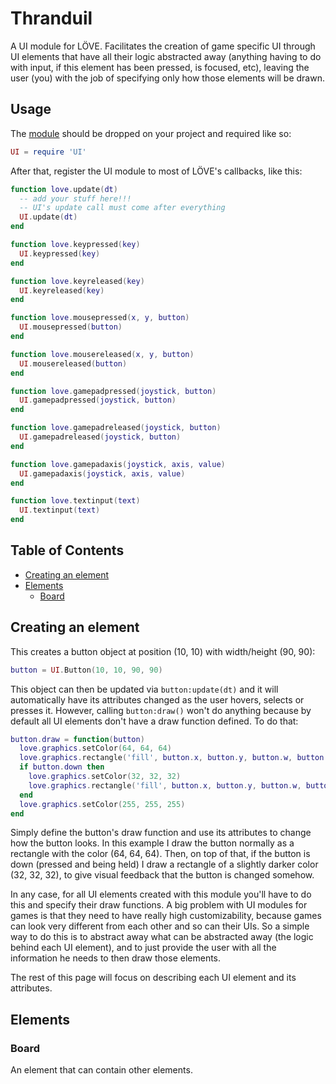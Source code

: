 # Thranduil

A UI module for LÖVE. Facilitates the creation of game specific UI through UI elements that have all 
their logic abstracted away (anything having to do with input, if this element has been pressed, is focused, etc), 
leaving the user (you) with the job of specifying only how those elements will be drawn. 

## Usage

The [module]() should be dropped on your project and required like so:

```lua
UI = require 'UI'
```

After that, register the UI module to most of LÖVE's callbacks, like this:

```lua
function love.update(dt)
  -- add your stuff here!!!
  -- UI's update call must come after everything
  UI.update(dt)
end

function love.keypressed(key)
  UI.keypressed(key)
end

function love.keyreleased(key)
  UI.keyreleased(key)
end

function love.mousepressed(x, y, button)
  UI.mousepressed(button)
end

function love.mousereleased(x, y, button)
  UI.mousereleased(button)
end

function love.gamepadpressed(joystick, button)
  UI.gamepadpressed(joystick, button)
end

function love.gamepadreleased(joystick, button)
  UI.gamepadreleased(joystick, button)
end

function love.gamepadaxis(joystick, axis, value)
  UI.gamepadaxis(joystick, axis, value)
end

function love.textinput(text)
  UI.textinput(text)
end
```

## Table of Contents

* [Creating an element](#creating-an-element)
* [Elements](#elements)
  * [Board](#board)

## Creating an element

This creates a button object at position (10, 10) with width/height (90, 90):

```lua
button = UI.Button(10, 10, 90, 90)
```

This object can then be updated via `button:update(dt)` and it will automatically have its attributes changed as the user hovers, selects or presses it. However, calling `button:draw()` won't do anything because by default all UI elements don't have a draw function defined. To do that:

```lua
button.draw = function(button)
  love.graphics.setColor(64, 64, 64)
  love.graphics.rectangle('fill', button.x, button.y, button.w, button.h)
  if button.down then
    love.graphics.setColor(32, 32, 32)
    love.graphics.rectangle('fill', button.x, button.y, button.w, button.h)
  end
  love.graphics.setColor(255, 255, 255)
end
```

Simply define the button's draw function and use its attributes to change how the button looks. In this example I draw the button normally as a rectangle with the color (64, 64, 64). Then, on top of that, if the button is down (pressed and being held) I draw a rectangle of a slightly darker color (32, 32, 32), to give visual feedback that the button is changed somehow.

In any case, for all UI elements created with this module you'll have to do this and specify their draw functions. A big problem with UI modules for games is that they need to have really high customizability, because games can look very different from each other and so can their UIs. So a simple way to do this is to abstract away what can be abstracted away (the logic behind each UI element), and to just provide the user with all the information he needs to then draw those elements. 

The rest of this page will focus on describing each UI element and its attributes.

## Elements

### Board

An element that can contain other elements.


